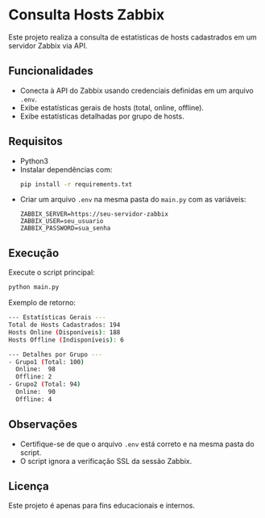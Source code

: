 # Consulta Hosts Zabbix
 
Este projeto realiza a consulta de estatísticas de hosts cadastrados em um servidor Zabbix via API.

## Funcionalidades
- Conecta à API do Zabbix usando credenciais definidas em um arquivo `.env`.
- Exibe estatísticas gerais de hosts (total, online, offline).
- Exibe estatísticas detalhadas por grupo de hosts.

## Requisitos
- Python3
- Instalar dependências com:
  ```bash
  pip install -r requirements.txt
  ```
- Criar um arquivo `.env` na mesma pasta do `main.py` com as variáveis:
  ```env
  ZABBIX_SERVER=https://seu-servidor-zabbix
  ZABBIX_USER=seu_usuario
  ZABBIX_PASSWORD=sua_senha
  ```

## Execução
Execute o script principal:
```bash
python main.py
```
Exemplo de retorno:
```bash
--- Estatísticas Gerais ---
Total de Hosts Cadastrados: 194
Hosts Online (Disponíveis): 188
Hosts Offline (Indisponíveis): 6

--- Detalhes por Grupo ---
- Grupo1 (Total: 100)
  Online:  98
  Offline: 2
- Grupo2 (Total: 94)
  Online:  90
  Offline: 4
```

## Observações
- Certifique-se de que o arquivo `.env` está correto e na mesma pasta do script.
- O script ignora a verificação SSL da sessão Zabbix.

## Licença
Este projeto é apenas para fins educacionais e internos.
